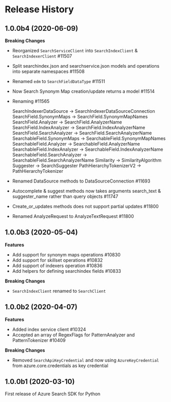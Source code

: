 # Release History

## 1.0.0b4 (2020-06-09)

**Breaking Changes**

- Reorganized `SearchServiceClient` into `SearchIndexClient` & `SearchIndexerClient`    #11507
- Split searchindex.json and searchservice.json models and operations into separate namespaces #11508
- Renamed `edm` to `SearchFieldDataType`    #11511
- Now Search Synonym Map creation/update returns a model    #11514
- Renaming  #11565

  SearchIndexerDataSource -> SearchIndexerDataSourceConnection
  SearchField.SynonymMaps -> SearchField.SynonymMapNames
  SearchField.Analyzer -> SearchField.AnalyzerName
  SearchField.IndexAnalyzer -> SearchField.IndexAnalyzerName
  SearchField.SearchAnalyzer -> SearchField.SearchAnalyzerName
  SearchableField.SynonymMaps -> SearchableField.SynonymMapNames
  SearchableField.Analyzer -> SearchableField.AnalyzerName
  SearchableField.IndexAnalyzer -> SearchableField.IndexAnalyzerName
  SearchableField.SearchAnalyzer -> SearchableField.SearchAnalyzerName
  Similarity -> SimilarityAlgorithm
  Suggester -> SearchSuggester
  PathHierarchyTokenizerV2 -> PathHierarchyTokenizer
- Renamed DataSource methods to DataSourceConnection    #11693
- Autocomplete & suggest methods now takes arguments search_text & suggester_name rather than query objects   #11747
- Create_or_updates methods does not support partial updates    #11800
- Renamed AnalyzeRequest to AnalyzeTextRequest  #11800
  

## 1.0.0b3 (2020-05-04)

**Features**

- Add support for synonym maps operations #10830
- Add support for skillset operations #10832
- Add support of indexers operation #10836
- Add helpers for defining searchindex fields #10833

**Breaking Changes**

- `SearchIndexClient` renamed to `SearchClient`

## 1.0.0b2 (2020-04-07)

**Features**

- Added index service client    #10324
- Accepted an array of RegexFlags for PatternAnalyzer and PatternTokenizer  #10409

**Breaking Changes**

- Removed `SearchApiKeyCredential` and now using `AzureKeyCredential` from azure.core.credentials as key credential

## 1.0.0b1 (2020-03-10)

First release of Azure Search SDK for Python
